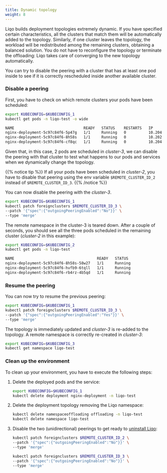 ```yaml
---
title: Dynamic topology
weight: 8
---
```


Liqo builds deployment topologies extremely dynamic. 
If you have specified certain characteristics, all the clusters that match them will be automatically added to the topology.
Similarly, if one cluster leaves the topology, the workload will be redistributed among the remaining clusters, obtaining a balanced solution.
You do not have to reconfigure the topology or terminate the offloading: Liqo takes care of converging to the new topology automatically. 

You can try to disable the peering with a cluster that has at least one pod inside to see if it is correctly rescheduled inside another available cluster.

### Disable a peering

First, you have to check on which remote clusters your pods have been scheduled:

```bash
export KUBECONFIG=$KUBECONFIG_1
kubectl get pods -n liqo-test -o wide
```

```bash
NAME                               READY   STATUS    RESTARTS   IP            NODE                                        
nginx-deployment-5c97c84f6-5p47g   1/1     Running   0          10.204.0.13   liqo-b07938e3-d241-460c-a77b-e286c0f733c7   
nginx-deployment-5c97c84f6-8h58s   1/1     Running   0          10.202.0.12   liqo-b38f5c32-a877-4f82-8bde-2fd0c5c8f862   
nginx-deployment-5c97c84f6-cf8qc   1/1     Running   0          10.204.0.14   liqo-b07938e3-d241-460c-a77b-e286c0f733c7   
```

Given that, in this case, 2 pods are scheduled in *cluster-3*, we can disable the peering with that cluster to test what happens to our pods and services when we dynamically change the topology.

{{% notice tip %}}
If all your pods have been scheduled in *cluster-2*, you have to disable that peering using the env variable `$REMOTE_CLUSTER_ID_2` instead of `$REMOTE_CLUSTER_ID_3`.
{{% /notice %}}

You can now disable the peering with the *cluster-3*.

```bash
export KUBECONFIG=$KUBECONFIG_1
kubectl patch foreignclusters $REMOTE_CLUSTER_ID_3 \
--patch '{"spec":{"outgoingPeeringEnabled":"No"}}' \
--type 'merge'
```

The remote namespace in the cluster-3 is teared down.
After a couple of seconds, you should see all the three pods scheduled in the remaining cluster (*cluster-2* in this example):

```bash
export KUBECONFIG=$KUBECONFIG_2
kubectl get pods -n liqo-test 
```

```bash
NAME                                     READY   STATUS    
nginx-deployment-5c97c84f6-8h58s-58w27   1/1     Running   
nginx-deployment-5c97c84f6-hvfb9-6tqll   1/1     Running   
nginx-deployment-5c97c84f6-rb4rz-4b5qd   1/1     Running
```

### Resume the peering 

You can now try to resume the previous peering:

```bash
export KUBECONFIG=$KUBECONFIG_1
kubectl patch foreignclusters $REMOTE_CLUSTER_ID_3 \
--patch '{"spec":{"outgoingPeeringEnabled":"Yes"}}' \
--type 'merge'
```

The topology is immediately updated and *cluster-3* is re-added to the topology.
A remote namespace is correctly re-created in *cluster-3*:

```bash
export KUBECONFIG=$KUBECONFIG_3
kubectl get namespace liqo-test 
```

### Clean up the environment
 
To clean up your environment, you have to execute the following steps:

1. Delete the deployed pods and the service:
   ```bash
   export KUBECONFIG=$KUBECONFIG_1
   kubectl delete deployment nginx-deployment -n liqo-test
   ```
2. Delete the deployment topology removing the Liqo namespace:

   ```bash
   kubectl delete namespaceoffloading offloading -n liqo-test
   kubectl delete namespace liqo-test
   ```

3. Disable the two (unidirectional) peerings to get ready to [uninstall Liqo](../uninstall): 

   ```bash
   kubectl patch foreignclusters $REMOTE_CLUSTER_ID_2 \
   --patch '{"spec":{"outgoingPeeringEnabled":"No"}}' \
   --type 'merge'
   ```

   ```bash
   kubectl patch foreignclusters $REMOTE_CLUSTER_ID_3 \
   --patch '{"spec":{"outgoingPeeringEnabled":"No"}}' \
   --type 'merge'
   ```